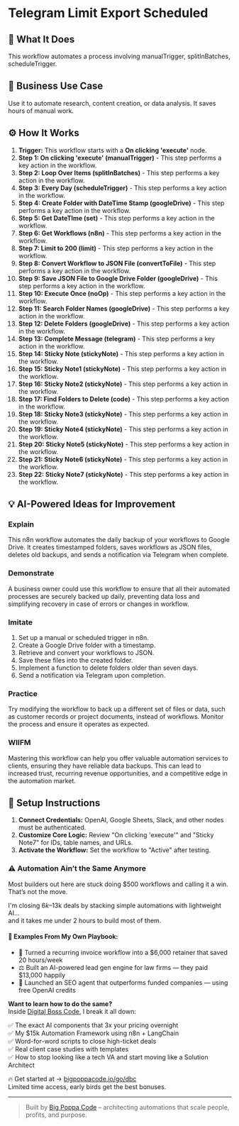 # Telegram Limit Export Scheduled

## 🚀 What It Does
This workflow automates a process involving manualTrigger, splitInBatches, scheduleTrigger.

## 💼 Business Use Case
Use it to automate research, content creation, or data analysis. It saves hours of manual work.

## ⚙️ How It Works
1.  **Trigger:** This workflow starts with a **On clicking 'execute'** node.
2. **Step 1: On clicking 'execute' (manualTrigger)** - This step performs a key action in the workflow.
3. **Step 2: Loop Over Items (splitInBatches)** - This step performs a key action in the workflow.
4. **Step 3: Every Day (scheduleTrigger)** - This step performs a key action in the workflow.
5. **Step 4: Create Folder with DateTime Stamp (googleDrive)** - This step performs a key action in the workflow.
6. **Step 5: Get DateTIme (set)** - This step performs a key action in the workflow.
7. **Step 6: Get Workflows (n8n)** - This step performs a key action in the workflow.
8. **Step 7: Limit to 200 (limit)** - This step performs a key action in the workflow.
9. **Step 8: Convert Workflow to JSON File (convertToFile)** - This step performs a key action in the workflow.
10. **Step 9: Save JSON File to Google Drive Folder (googleDrive)** - This step performs a key action in the workflow.
11. **Step 10: Execute Once (noOp)** - This step performs a key action in the workflow.
12. **Step 11: Search Folder Names (googleDrive)** - This step performs a key action in the workflow.
13. **Step 12: Delete Folders (googleDrive)** - This step performs a key action in the workflow.
14. **Step 13: Complete Message (telegram)** - This step performs a key action in the workflow.
15. **Step 14: Sticky Note (stickyNote)** - This step performs a key action in the workflow.
16. **Step 15: Sticky Note1 (stickyNote)** - This step performs a key action in the workflow.
17. **Step 16: Sticky Note2 (stickyNote)** - This step performs a key action in the workflow.
18. **Step 17: Find Folders to Delete (code)** - This step performs a key action in the workflow.
19. **Step 18: Sticky Note3 (stickyNote)** - This step performs a key action in the workflow.
20. **Step 19: Sticky Note4 (stickyNote)** - This step performs a key action in the workflow.
21. **Step 20: Sticky Note5 (stickyNote)** - This step performs a key action in the workflow.
22. **Step 21: Sticky Note6 (stickyNote)** - This step performs a key action in the workflow.
23. **Step 22: Sticky Note7 (stickyNote)** - This step performs a key action in the workflow.

## 💡 AI-Powered Ideas for Improvement
### Explain
This n8n workflow automates the daily backup of your workflows to Google Drive. It creates timestamped folders, saves workflows as JSON files, deletes old backups, and sends a notification via Telegram when complete.

### Demonstrate
A business owner could use this workflow to ensure that all their automated processes are securely backed up daily, preventing data loss and simplifying recovery in case of errors or changes in workflow.

### Imitate
1. Set up a manual or scheduled trigger in n8n.
2. Create a Google Drive folder with a timestamp.
3. Retrieve and convert your workflows to JSON.
4. Save these files into the created folder.
5. Implement a function to delete folders older than seven days.
6. Send a notification via Telegram upon completion.

### Practice
Try modifying the workflow to back up a different set of files or data, such as customer records or project documents, instead of workflows. Monitor the process and ensure it operates as expected.

### WIIFM
Mastering this workflow can help you offer valuable automation services to clients, ensuring they have reliable data backups. This can lead to increased trust, recurring revenue opportunities, and a competitive edge in the automation market.

## 🔧 Setup Instructions
1. **Connect Credentials:** OpenAI, Google Sheets, Slack, and other nodes must be authenticated.
2. **Customize Core Logic:** Review "On clicking 'execute'" and "Sticky Note7" for IDs, table names, and URLs.
3. **Activate the Workflow:** Set the workflow to "Active" after testing.

### ⚠️ Automation Ain’t the Same Anymore

Most builders out here are stuck doing $500 workflows and calling it a win.  
That’s not the move.  

I'm closing $6k–$13k deals by stacking simple automations with lightweight AI...  
and it takes me under 2 hours to build most of them.

#### 🧠 Examples From My Own Playbook:
- 🔁 Turned a recurring invoice workflow into a $6,000 retainer that saved 20 hours/week  
- ⚖️ Built an AI-powered lead gen engine for law firms — they paid $13,000 happily  
- 🚀 Launched an SEO agent that outperforms funded companies — using free OpenAI credits  

**Want to learn how to do the same?**  
Inside [Digital Boss Code](https://bigpoppacode.io/go/dbc), I break it all down:

✅ The exact AI components that 3x your pricing overnight  
✅ My $15k Automation Framework using n8n + LangChain  
✅ Word-for-word scripts to close high-ticket deals  
✅ Real client case studies with templates  
✅ How to stop looking like a tech VA and start moving like a Solution Architect  

🔥 Get started at → [bigpoppacode.io/go/dbc](https://bigpoppacode.io/go/dbc)  
Limited time access, early birds get the best bonuses.

---
> Built by [Big Poppa Code](https://bigpoppacode.io) – architecting automations that scale people, profits, and purpose.
